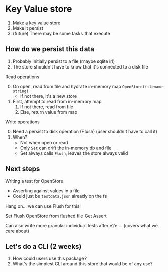 # Key Value store


1. Make a key value store
2. Make it persist
3. (future) There may be some tasks that execute

## How do we persist this data

1. Probably initially persist to a file (maybe sqlite irl)
2. The store shouldn't have to know that it's connected to a disk file


Read operations

0. On open, read from file and hydrate in-memory map `OpenStore(filename string)`
    - If not there, it's a new store
1. First, attempt to read from in-memory map
    1. If not there, read from file
    2. Else, return value from map

Write operations

0. Need a persist to disk operation (Flush) (user shouldn't have to call it)
1. When?
    - Not when open or read
    - Only `Set` can drift the in-memory db and file
    - Set always calls `Flush`, leaves the store always valid


## Next steps

Writing a test for OpenStore
- Asserting against values in a file 
- Could just be `testdata.json` already on the fs

Hang on... we can use Flush for this!

Set
Flush
OpenStore from flushed file
Get
Assert


Can also write more granular individual tests after e2e ...
(covers what we care about)

## Let's do a CLI (2 weeks)

1. How could users use this package?
2. What's the simplest CLI around this store that would be of any use? 


